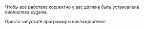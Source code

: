 Чтобы всё работало корректно у вас должна быть установлена библиотека pygame.

Просто запустите программу и наслаждайтесь!
